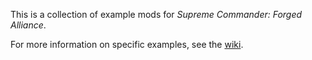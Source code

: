 This is a collection of example mods for *Supreme Commander: Forged Alliance*.

For more information on specific examples, see the [wiki](../wiki).
